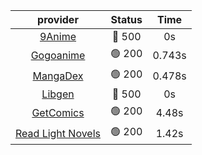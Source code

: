 | **provider** | **Status** | **Time** |
|:--------:|:------:|:----:|
| [9Anime](https://9anime.to) | 🔴 500 | 0s |
| [Gogoanime](https://gogoanime.gg) | 🟢 200 | 0.743s |
| [MangaDex](https://mangadex.org) | 🟢 200 | 0.478s |
| [Libgen](http://libgen) | 🔴 500 | 0s |
| [GetComics](https://getcomics.info/) | 🟢 200 | 4.48s |
| [Read Light Novels](https://readlightnovels.net) | 🟢 200 | 1.42s |
